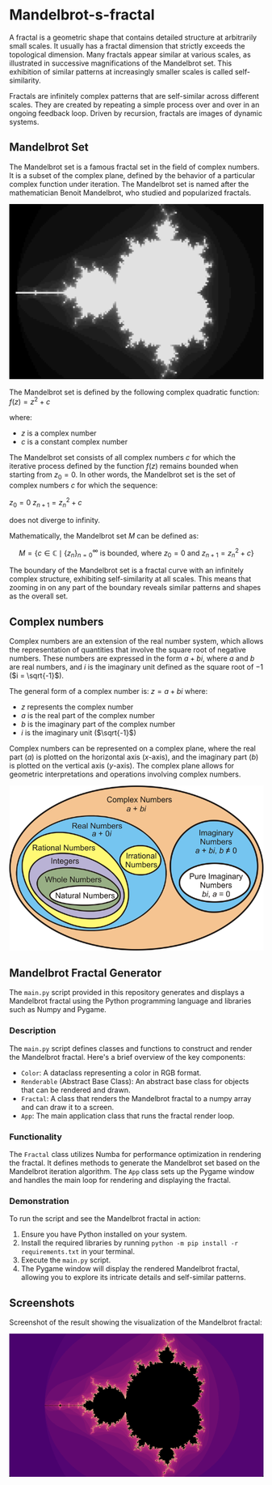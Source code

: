 # Mandelbrot-s-fractal

A fractal is a geometric shape that contains detailed structure at arbitrarily small scales. It usually has a fractal dimension that strictly exceeds the topological dimension. Many fractals appear similar at various scales, as illustrated in successive magnifications of the Mandelbrot set. This exhibition of similar patterns at increasingly smaller scales is called self-similarity.

Fractals are infinitely complex patterns that are self-similar across different scales. They are created by repeating a simple process over and over in an ongoing feedback loop. Driven by recursion, fractals are images of dynamic systems.

## Mandelbrot Set

The Mandelbrot set is a famous fractal set in the field of complex numbers. It is a subset of the complex plane, defined by the behavior of a particular complex function under iteration. The Mandelbrot set is named after the mathematician Benoit Mandelbrot, who studied and popularized fractals.

![Pixel Mandelbrot](app/img/sreenshots/pixel.png)

The Mandelbrot set is defined by the following complex quadratic function: $f(z) = z^2 + c$

where:
- $z$ is a complex number
- $c$ is a constant complex number

The Mandelbrot set consists of all complex numbers $c$ for which the iterative process defined by the function $f(z)$ remains bounded when starting from $z_0 = 0$. In other words, the Mandelbrot set is the set of complex numbers $c$ for which the sequence:

$z_0 = 0$
$z_{n+1} = z_n^2 + c$

does not diverge to infinity.

Mathematically, the Mandelbrot set $M$ can be defined as:

$$M = \{c \in \mathbb{C} \mid \{z_n\}_{n=0}^\infty \text{ is bounded, where } z_0 = 0 \text{ and } z_{n+1} = z_n^2 + c\}$$

The boundary of the Mandelbrot set is a fractal curve with an infinitely complex structure, exhibiting self-similarity at all scales. This means that zooming in on any part of the boundary reveals similar patterns and shapes as the overall set.

## Complex numbers

Complex numbers are an extension of the real number system, which allows the representation of quantities that involve the square root of negative numbers. These numbers are expressed in the form $a + bi$, where $a$ and $b$ are real numbers, and $i$ is the imaginary unit defined as the square root of $-1$ ($i = \sqrt{-1}$).

The general form of a complex number is: $z = a + bi$
where:
- $z$ represents the complex number
- $a$ is the real part of the complex number
- $b$ is the imaginary part of the complex number
- $i$ is the imaginary unit ($\sqrt{-1}$)

Complex numbers can be represented on a complex plane, where the real part ($a$) is plotted on the horizontal axis ($x$-axis), and the imaginary part ($b$) is plotted on the vertical axis ($y$-axis). The complex plane allows for geometric interpretations and operations involving complex numbers.

![Complex numbers](./app/img/readme/complex_numbers.png)

## Mandelbrot Fractal Generator

The `main.py` script provided in this repository generates and displays a Mandelbrot fractal using the Python programming language and libraries such as Numpy and Pygame.

### Description

The `main.py` script defines classes and functions to construct and render the Mandelbrot fractal. Here's a brief overview of the key components:

- `Color`: A dataclass representing a color in RGB format.
- `Renderable` (Abstract Base Class): An abstract base class for objects that can be rendered and drawn.
- `Fractal`: A class that renders the Mandelbrot fractal to a numpy array and can draw it to a screen.
- `App`: The main application class that runs the fractal render loop.

### Functionality

The `Fractal` class utilizes Numba for performance optimization in rendering the fractal. It defines methods to generate the Mandelbrot set based on the Mandelbrot iteration algorithm. The `App` class sets up the Pygame window and handles the main loop for rendering and displaying the fractal.

### Demonstration

To run the script and see the Mandelbrot fractal in action:

1. Ensure you have Python installed on your system.
2. Install the required libraries by running `python -m pip install -r requirements.txt` in your terminal.
3. Execute the `main.py` script.
4. The Pygame window will display the rendered Mandelbrot fractal, allowing you to explore its intricate details and self-similar patterns.


## Screenshots

Screenshot of the result showing the visualization of the Mandelbrot fractal:

![Textured Mandelbrot](app/img/sreenshots/colored.png)

